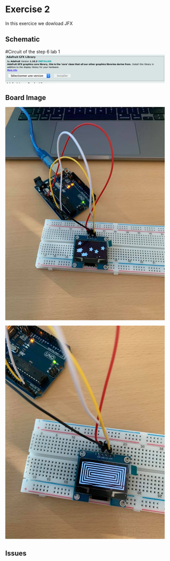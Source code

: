 # Exercise 2

In this exercice we dowload JFX 

## Schematic 
#Circuit of the step 6 lab 1
![Test Image00](https://github.com/efrei-paris-sud/2020-C-Just-do-it/blob/main/lab/3/Ex1/130466709_1638312706329507_6945417081645997031_n.png)

## Board Image
![Board](https://github.com/efrei-paris-sud/2020-C-Just-do-it/blob/main/lab/3/Ex1/129815331_382252946529706_680879342265340451_n.jpg)

![Board1](https://github.com/efrei-paris-sud/2020-C-Just-do-it/blob/main/lab/3/Ex1/130601282_399774857962205_3931601632368424760_n.jpg)
## Issues

